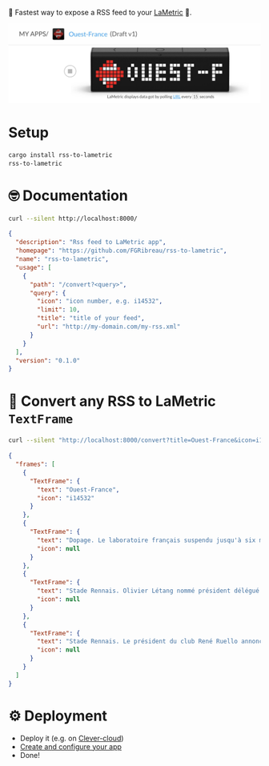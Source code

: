 <!-- # @todo put referral URL here -->

🛫 Fastest way to expose a RSS feed to your [LaMetric](https://developer.lametric.com/) 🎩.

![lametric-app](/docs/lametric-app.jpg)

# Setup

```bash
cargo install rss-to-lametric
rss-to-lametric
```


# 🤓 Documentation

```bash
curl --silent http://localhost:8000/
```

```json
{
  "description": "Rss feed to LaMetric app",
  "homepage": "https://github.com/FGRibreau/rss-to-lametric",
  "name": "rss-to-lametric",
  "usage": [
    {
      "path": "/convert?<query>",
      "query": {
        "icon": "icon number, e.g. i14532",
        "limit": 10,
        "title": "title of your feed",
        "url": "http://my-domain.com/my-rss.xml"
      }
    }
  ],
  "version": "0.1.0"
}
```

# 🎩 Convert any RSS to LaMetric `TextFrame`

```bash
curl --silent "http://localhost:8000/convert?title=Ouest-France&icon=i14532&limit=3&url=https://www.ouest-france.fr/rss-en-continu.xml"
```

```json
{
  "frames": [
    {
      "TextFrame": {
        "text": "Ouest-France",
        "icon": "i14532"
      }
    },
    {
      "TextFrame": {
        "text": "Dopage. Le laboratoire français suspendu jusqu'à six mois",
        "icon": null
      }
    },
    {
      "TextFrame": {
        "text": "Stade Rennais. Olivier Létang nommé président délégué et manager général",
        "icon": null
      }
    },
    {
      "TextFrame": {
        "text": "Stade Rennais. Le président du club René Ruello annonce sa démission",
        "icon": null
      }
    }
  ]
}
```

# ⚙️ Deployment 
- Deploy it (e.g. on [Clever-cloud](https://clever-cloud.com))
- [Create and configure your app](https://developer.lametric.com/)
- Done!
